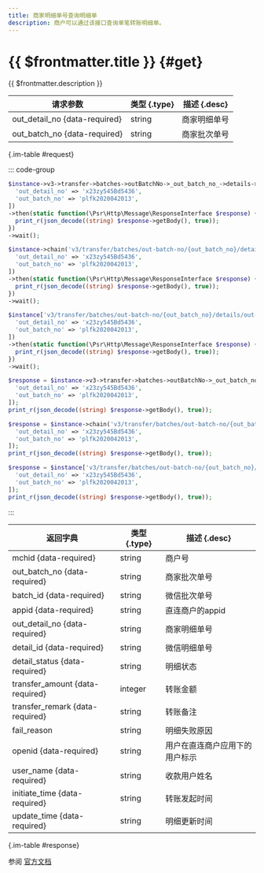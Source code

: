 ```yaml
---
title: 商家明细单号查询明细单
description: 商户可以通过该接口查询单笔转账明细单。
---
```


# {{ $frontmatter.title }} {#get}

{{ $frontmatter.description }}

| 请求参数 | 类型 {.type} | 描述 {.desc}
| --- | --- | ---
| out_detail_no {data-required} | string | 商家明细单号
| out_batch_no {data-required} | string | 商家批次单号

{.im-table #request}

::: code-group

```php [异步纯链式]
$instance->v3->transfer->batches->outBatchNo->_out_batch_no_->details->outDetailNo->_out_detail_no_->getAsync([
  'out_detail_no' => 'x23zy545Bd5436',
  'out_batch_no' => 'plfk2020042013',
])
->then(static function(\Psr\Http\Message\ResponseInterface $response) {
  print_r(json_decode((string) $response->getBody(), true));
})
->wait();
```

```php [异步声明式]
$instance->chain('v3/transfer/batches/out-batch-no/{out_batch_no}/details/out-detail-no/{out_detail_no}')->getAsync([
  'out_detail_no' => 'x23zy545Bd5436',
  'out_batch_no' => 'plfk2020042013',
])
->then(static function(\Psr\Http\Message\ResponseInterface $response) {
  print_r(json_decode((string) $response->getBody(), true));
})
->wait();
```

```php [异步属性式]
$instance['v3/transfer/batches/out-batch-no/{out_batch_no}/details/out-detail-no/{out_detail_no}']->getAsync([
  'out_detail_no' => 'x23zy545Bd5436',
  'out_batch_no' => 'plfk2020042013',
])
->then(static function(\Psr\Http\Message\ResponseInterface $response) {
  print_r(json_decode((string) $response->getBody(), true));
})
->wait();
```

```php [同步纯链式]
$response = $instance->v3->transfer->batches->outBatchNo->_out_batch_no_->details->outDetailNo->_out_detail_no_->get([
  'out_detail_no' => 'x23zy545Bd5436',
  'out_batch_no' => 'plfk2020042013',
]);
print_r(json_decode((string) $response->getBody(), true));
```

```php [同步声明式]
$response = $instance->chain('v3/transfer/batches/out-batch-no/{out_batch_no}/details/out-detail-no/{out_detail_no}')->get([
  'out_detail_no' => 'x23zy545Bd5436',
  'out_batch_no' => 'plfk2020042013',
]);
print_r(json_decode((string) $response->getBody(), true));
```

```php [同步属性式]
$response = $instance['v3/transfer/batches/out-batch-no/{out_batch_no}/details/out-detail-no/{out_detail_no}']->get([
  'out_detail_no' => 'x23zy545Bd5436',
  'out_batch_no' => 'plfk2020042013',
]);
print_r(json_decode((string) $response->getBody(), true));
```

:::

| 返回字典 | 类型 {.type} | 描述 {.desc}
| --- | --- | ---
| mchid {data-required} | string | 商户号
| out_batch_no {data-required} | string | 商家批次单号
| batch_id {data-required} | string | 微信批次单号
| appid {data-required} | string | 直连商户的appid
| out_detail_no {data-required} | string | 商家明细单号
| detail_id {data-required} | string | 微信明细单号
| detail_status {data-required} | string | 明细状态
| transfer_amount {data-required} | integer | 转账金额
| transfer_remark {data-required} | string | 转账备注
| fail_reason | string | 明细失败原因
| openid {data-required} | string | 用户在直连商户应用下的用户标示
| user_name {data-required} | string | 收款用户姓名
| initiate_time {data-required} | string | 转账发起时间
| update_time {data-required} | string | 明细更新时间

{.im-table #response}

参阅 [官方文档](https://pay.weixin.qq.com/doc/v3/merchant/4012458902)
